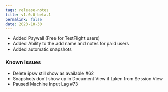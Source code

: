 ```yaml
---
tags: release-notes
title: v1.0.0-beta.1
permalink: false
date: 2023-10-30
---
```


- Added Paywall (Free for TestFlight users)
- Added Ability to the add name and notes for paid users 
- Added automatic snapshots

### Known Issues

- Delete ipsw still show as available #62
- Snapshots don't show up in Document View if taken from Session View
- Paused Machine Input Lag #73

